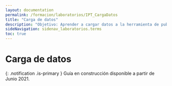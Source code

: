 ```yaml
---
layout: documentation
permalink: /formacion/laboratorios/IPT_CargaDatos
title: "Carga de datos"
description: "Objetivo: Aprender a cargar datos a la herramienta de publicación IPT."
sideNavigation: sidenav_laboratorios.terms
toc: true
---
```



# Carga de datos

{: .notification .is-primary }
Guía en construcción disponible a partir de  Junio 2021.
